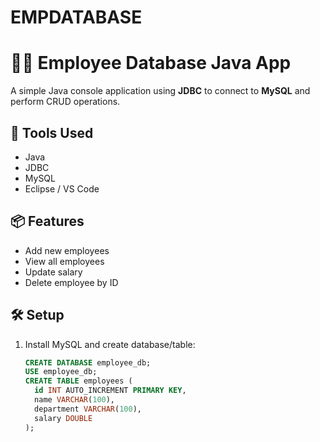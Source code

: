 # EMPDATABASE
# 👨‍💻 Employee Database Java App

A simple Java console application using **JDBC** to connect to **MySQL** and perform CRUD operations.

## 🧰 Tools Used

- Java
- JDBC
- MySQL
- Eclipse / VS Code

## 📦 Features

- Add new employees
- View all employees
- Update salary
- Delete employee by ID

## 🛠️ Setup

1. Install MySQL and create database/table:
   ```sql
   CREATE DATABASE employee_db;
   USE employee_db;
   CREATE TABLE employees (
     id INT AUTO_INCREMENT PRIMARY KEY,
     name VARCHAR(100),
     department VARCHAR(100),
     salary DOUBLE
   );

